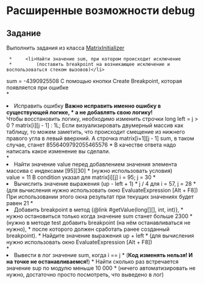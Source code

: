 # Расширенные возможности debug


## Задание

Выполнить задания из класса [MatrixInitializer](src/main/java/ru/urfu/MatrixInitializer.java)

     *     <li>Найти значение sum, при котором происходит исключение
     *         (поставить breakpoint на возникающее исключение и воспользоваться стеком вызовов)</li>
sum = -4390925508
С помощью кнопки Create Breakpoint, которая появляется при ошибке  
     *     <li>Исправить ошибку <b>Важно исправить именно ошибку в существующей логике,
     *         а не добавлять свою логику!</b><br>
Чтобы восстановить логику, необходимо изменить строчки         long left = j > 0
                                                                      ? matrix[i][j - 1]
                                                                      : 1L;
Если визуализировать двумерный массив как таблицу, то можем заметить, что происходит смещение
из нижнего правого угла в левый вверхний. А строчка matrix[i+1][j - 1] 
sum, в таком случае, станет 8556409792055465576
     *         В качестве ответа надо написать какое изменение вы сделали.</li>
     *     <li>Найти значение value перед добавлением значения элемента массива с индексами [95][30]
     *         (нужно использовать условия)</li> 
value = 11
В condition указал для matrix[i][j] i = 95; j = 30
     *     <li>Вычислить значение выражения (up - left + 1) * j / 4 для i = 57, j = 28
     *         (для вычисления нужно использовать окно EvaluateExpression [Alt + F8])</li>
При использовании этого окна результат при текущих значениях будет равен 21
     *     <li>Добавить breakpoint в метод {@link #getValue(long[][], int, int)},
     *         нужно остановиться только когда значение sum станет больше 2300
     *         (нужно в методе test добавить breakpoint (на нём останавливаться не нужно),
     *         после которого должен сработать ранее созданный breakpoint).
     *         Найдите значение выражения up + left
     *         (для вычисления нужно использовать окно EvaluateExpression [Alt + F8])</li>
     *     <li>Вывести в лог значение sum, когда i == j
     *         (<b>Код изменять нельзя! И на точке не останавливаемся!</b>)
     *         Найти сколько раз встречается значение sup по модулю меньше 10 000
     *         (ничего автоматизировать не нужно, достаточно просто посмотреть, что выведено в лог)</li>